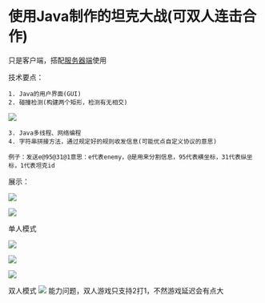 # 使用Java制作的坦克大战(可双人连击合作)

只是客户端，搭配[服务器端](https://github.com/13535944743/TankServer)使用

技术要点：

    1. Java的用户界面(GUI)
    2. 碰撞检测(构建两个矩形，检测有无相交)

![](https://pic.imgdb.cn/item/61594f9f2ab3f51d91b46f5a.jpg)

    3. Java多线程、网络编程
    4. 字符串拼接方法，通过规定好的规则收发信息(可能优点自定义协议的意思)

    例子：发送e@95@31@1意思：e代表enemy，@是用来分割信息，95代表横坐标，31代表纵坐标，1代表坦克id

 展示：

 ![](https://pic.imgdb.cn/item/615951d52ab3f51d91b90c3a.jpg)

 ![](https://pic.imgdb.cn/item/615952582ab3f51d91ba16bc.jpg)

单人模式

![](https://pic.imgdb.cn/item/615952f82ab3f51d91bb6bc2.jpg)



![](https://pic.imgdb.cn/item/6159531b2ab3f51d91bbb3a2.jpg)

![](https://pic.imgdb.cn/item/615955112ab3f51d91bfc4da.jpg)

双人模式
![](https://pic.imgdb.cn/item/6159537e2ab3f51d91bc7d85.jpg)
能力问题，双人游戏只支持2打1，不然游戏延迟会有点大

